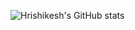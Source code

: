 ![Hrishikesh's GitHub stats](https://github-readme-stats.vercel.app/api?username=hershyz&theme=graywhite&show_icons=true)

